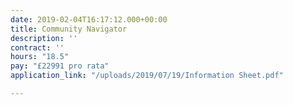 ```yaml
---
date: 2019-02-04T16:17:12.000+00:00
title: Community Navigator
description: ''
contract: ''
hours: "18.5"
pay: "£22991 pro rata"
application_link: "/uploads/2019/07/19/Information Sheet.pdf"

---
```


